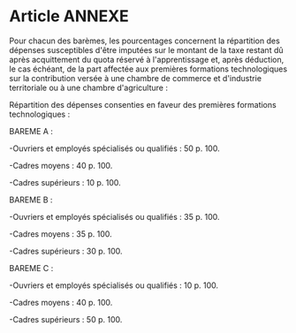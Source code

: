 # Article ANNEXE

Pour chacun des barèmes, les pourcentages concernent la répartition des dépenses susceptibles d'être imputées sur le montant de la taxe restant dû après acquittement du quota réservé à l'apprentissage et, après déduction, le cas échéant, de la part affectée aux premières formations technologiques sur la contribution versée à une      chambre de commerce et d'industrie territoriale ou à une chambre d'agriculture :

Répartition des dépenses consenties en faveur des premières formations technologiques :

BAREME A :

-Ouvriers et employés spécialisés ou qualifiés : 50 p. 100.

-Cadres moyens : 40 p. 100.

-Cadres supérieurs : 10 p. 100.

BAREME B :

-Ouvriers et employés spécialisés ou qualifiés : 35 p. 100.

-Cadres moyens : 35 p. 100.

-Cadres supérieurs : 30 p. 100.

BAREME C :

-Ouvriers et employés spécialisés ou qualifiés : 10 p. 100.

-Cadres moyens : 40 p. 100.

-Cadres supérieurs : 50 p. 100.
